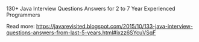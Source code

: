130+ Java Interview Questions Answers for 2 to 7 Year Experienced Programmers

Read more: https://javarevisited.blogspot.com/2015/10/133-java-interview-questions-answers-from-last-5-years.html#ixzz6SYcuVSqF

